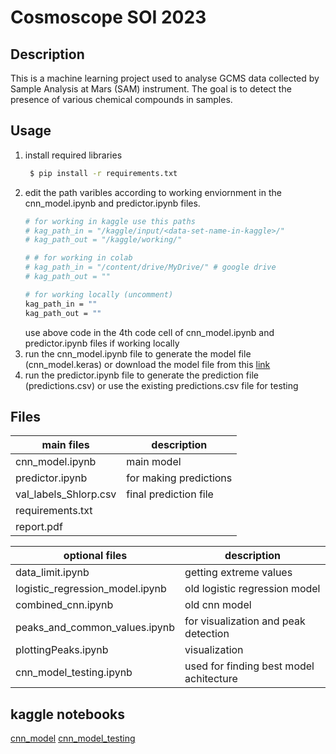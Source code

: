 # Cosmoscope SOI 2023

## Description
This is a machine learning project used to analyse GCMS data collected by Sample Analysis at Mars (SAM) instrument. The goal is to detect the presence of various chemical compounds in samples.  

## Usage 
1. install required libraries
   ```bash
    $ pip install -r requirements.txt
   ```
2. edit the path varibles according to working enviornment in the cnn_model.ipynb and predictor.ipynb files.
    ``` bash
    # for working in kaggle use this paths
    # kag_path_in = "/kaggle/input/<data-set-name-in-kaggle>/"
    # kag_path_out = "/kaggle/working/"
    
    # # for working in colab  
    # kag_path_in = "/content/drive/MyDrive/" # google drive
    # kag_path_out = ""
    
    # for working locally (uncomment)
    kag_path_in = ""
    kag_path_out = ""
    ```
    use above code in the 4th code cell of cnn_model.ipynb and predictor.ipynb files if working locally 
4. run the cnn_model.ipynb file to generate the model file (cnn_model.keras) or download the model file from this [link](https://drive.google.com/file/d/1wTPzWdMYUIHmpdxTXdA7XWmaheo8O1gr/view?usp=sharing)
5. run the predictor.ipynb file to generate the prediction file (predictions.csv) or use the existing predictions.csv file for testing  

## Files

|main files                   | description|
|-----                   | ----|
|cnn_model.ipynb                   | main model|
|predictor.ipynb                   | for making predictions|
|val_labels_Shlorp.csv                   | final prediction file|
|requirements.txt                  |   |
|report.pdf                  |   |\

   |optional files                   | description|
   |-----                   | ----|
   |data_limit.ipynb                  | getting extreme values
   |logistic_regression_model.ipynb   | old logistic regression model
   |combined_cnn.ipynb                | old cnn model
   |peaks_and_common_values.ipynb     | for visualization and peak detection
   |plottingPeaks.ipynb               | visualization|
   |cnn_model_testing.ipynb           | used for finding best model achitecture|

## kaggle notebooks
[cnn_model](https://www.kaggle.com/code/divyjain9090/cnn-model/notebook)
[cnn_model_testing](https://www.kaggle.com/code/divyjain9090/cnn-model-testing/notebook)

